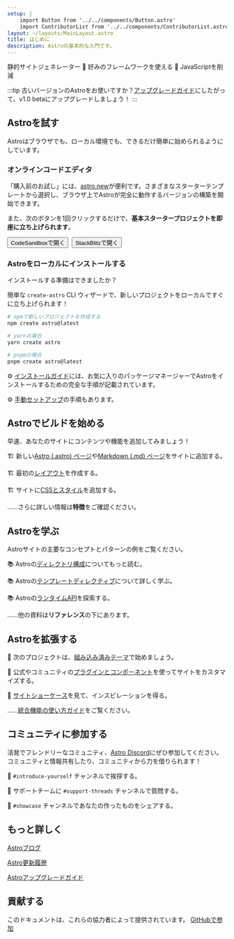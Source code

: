 ```yaml
---
setup: |
    import Button from '../../components/Button.astro'
    import ContributorList from '../../components/ContributorList.astro'
layout: ~/layouts/MainLayout.astro
title: はじめに
description: Astroの基本的な入門です。
---
```

静的サイトジェネレーター  🚀  好みのフレームワークを使える  🚀  JavaScriptを削減


:::tip
古いバージョンのAstroをお使いですか？[アップグレードガイド](/ja/migrate/)にしたがって、v1.0 betaにアップグレードしましょう！
:::

## Astroを試す

Astroはブラウザでも、ローカル環境でも、できるだけ簡単に始められるようにしています。

### オンラインコードエディタ

「購入前のお試し」には、[astro.new](https://astro.new)が便利です。さまざまなスターターテンプレートから選択し、ブラウザ上でAstroが完全に動作するバージョンの構築を開始できます。

また、次のボタンを1回クリックするだけで、**基本スタータープロジェクトを即座に立ち上げられます**。

<div style="display: flex; flex-wrap: wrap; gap: 0.5rem;">
    <Button href="https://astro.new/starter?on=codesandbox">CodeSandboxで開く</Button>
    <Button href="https://astro.new/starter?on=stackblitz">StackBlitzで開く</Button>
</div>

### Astroをローカルにインストールする

インストールする準備はできましたか？

簡単な `create-astro` CLI ウィザードで、新しいプロジェクトをローカルですぐに立ち上げられます！

```bash
# npmで新しいプロジェクトを作成する
npm create astro@latest

# yarnの場合
yarn create astro

# pnpmの場合
pnpm create astro@latest
```

⚙️ [インストールガイド](/ja/install/auto/)には、お気に入りのパッケージマネージャーでAstroをインストールするための完全な手順が記載されています。

⚙️ [手動セットアップ](/ja/install/manual/)の手順もあります。


## Astroでビルドを始める

早速、あなたのサイトにコンテンツや機能を追加してみましょう！

🏗️ 新しい[Astro (.astro) ページ](/ja/core-concepts/astro-pages/)や[Markdown (.md) ページ](/ja/guides/markdown-content/)をサイトに追加する。

🏗️ 最初の[レイアウト](/ja/core-concepts/layouts/)を作成する。

🏗️ サイトに[CSSとスタイル](/ja/guides/styling/)を追加する。

……さらに詳しい情報は**特徴**をご確認ください。


## Astroを学ぶ

Astroサイトの主要なコンセプトとパターンの例をご覧ください。

📚 Astroの[ディレクトリ構成](/ja/core-concepts/project-structure/)についてもっと読む。

📚 Astroの[テンプレートディレクティブ](/ja/reference/directives-reference/)について詳しく学ぶ。

📚 Astroの[ランタイムAPI](/ja/reference/api-reference/)を探索する。

……他の資料は**リファレンス**の下にあります。


## Astroを拡張する

🧰 次のプロジェクトは、[組み込み済みテーマ](https://astro.build/themes)で始めましょう。

🧰 公式やコミュニティの[プラグインとコンポーネント](https://astro.build/integrations/)を使ってサイトをカスタマイズする。

🧰 [サイトショーケース](https://astro.build/showcase)を見て、インスピレーションを得る。

……[統合機能の使い方ガイド](/ja/integrations/integrations/)をご覧ください。



## コミュニティに参加する

活発でフレンドリーなコミュニティ、[Astro Discord](https://astro.build/chat)にぜひ参加してください。コミュニティと情報共有したり、コミュニティから力を借りられます！

💬 `#introduce-yourself` チャンネルで挨拶する。

💬 サポートチームに `#support-threads` チャンネルで質問する。

💬 `#showcase` チャンネルであなたの作ったものをシェアする。


## もっと詳しく

[Astroブログ](https://astro.build/blog/)

[Astro更新履歴](https://github.com/withastro/astro/blob/main/packages/astro/CHANGELOG.md)

[Astroアップグレードガイド](/ja/migrate/)


## 貢献する

このドキュメントは、これらの協力者によって提供されています。 [GitHubで参加](https://github.com/withastro/docs)

<ContributorList githubRepo="withastro/docs" />
